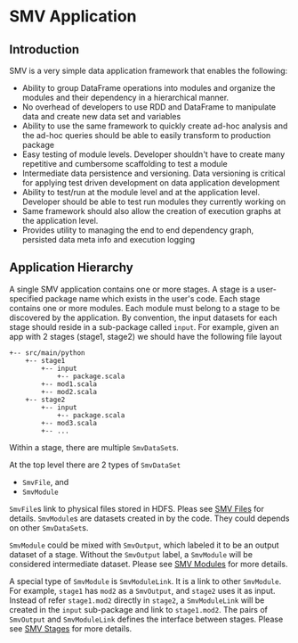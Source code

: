 # SMV Application

## Introduction
SMV is a very simple data application framework that enables the following:

* Ability to group DataFrame operations into modules and organize the modules and their dependency in a hierarchical manner.
* No overhead of developers to use RDD and DataFrame to manipulate data and create new data set and variables
* Ability to use the same framework to quickly create ad-hoc analysis and the ad-hoc queries should be able to easily transform to production package
* Easy testing of module levels. Developer shouldn't have to create many repetitive and cumbersome scaffolding to test a module
* Intermediate data persistence and versioning. Data versioning is critical for applying test driven development on data application development
* Ability to test/run at the module level and at the application level. Developer should be able to test run modules they currently working on
* Same framework should also allow the creation of execution graphs at the application level.
* Provides utility to managing the end to end dependency graph, persisted data meta info and execution logging

## Application Hierarchy
A single SMV application contains one or more stages. A stage is a user-specified package name which exists in the user's code. Each stage contains one or more modules. Each module must belong to a stage to be discovered by the application. By convention, the input datasets for each stage should reside in a sub-package called `input`. For example, given an app with 2 stages (stage1, stage2) we should have the following file layout

```
+-- src/main/python
    +-- stage1
        +-- input
            +-- package.scala
        +-- mod1.scala
        +-- mod2.scala
    +-- stage2
        +-- input
            +-- package.scala
        +-- mod3.scala
        +-- ...
```

Within a stage, there are multiple `SmvDataSet`s.

At the top level there are 2 types of `SmvDataSet`
* `SmvFile`, and
* `SmvModule`

`SmvFile`s link to physical files stored in HDFS. Pleas see [SMV Files](smv_file.md) for details.
`SmvModule`s are datasets created in by the code. They could depends on other `SmvDataSet`s.

`SmvModule` could be mixed with `SmvOutput`, which labeled it to be an output dataset of a stage.
Without the `SmvOutput` label, a `SmvModule` will be considered intermediate dataset.
Please see [SMV Modules](smv_module.md) for more details.

A special type of `SmvModule` is `SmvModuleLink`. It is a link to other `SmvModule`. For example,
`stage1` has `mod2` as a `SmvOutput`, and `stage2` uses it as input. Instead of refer `stage1.mod2`
directly in `stage2`, a `SmvModuleLink` will be created in the `input` sub-package and link to
`stage1.mod2`. The pairs of `SmvOutput` and `SmvModuleLink` defines the interface between stages.
Please see [SMV Stages](smv_stages.md) for more details.
